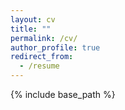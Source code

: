 ```yaml
---
layout: cv
title: ""
permalink: /cv/
author_profile: true
redirect_from:
  - /resume
---
```


{% include base_path %}


